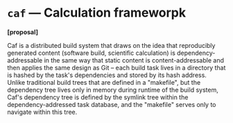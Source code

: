 # `caf` — Calculation frameworpk

**[proposal]**

Caf is a distributed build system that draws on the idea that reproducibly generated content (software build, scientific calculation) is dependency-addressable in the same way that static content is content-addressable and then applies the same design as Git – each build task lives in a directory that is hashed by the task's dependencies and stored by its hash address. Unlike traditional build trees that are defined in a "makefile", but the dependency tree lives only in memory during runtime of the build system, Caf's dependency tree is defined by the symlink tree within the dependency-addressed task database, and the "makefile" serves only to navigate within this tree.
